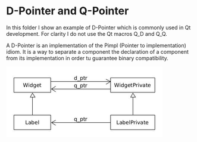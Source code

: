 # D-Pointer and Q-Pointer

In this folder I show an example of D-Pointer which is commonly used in Qt development. For clarity I do not use the Qt macros Q_D and Q_Q.

A D-Pointer is an implementation of the Pimpl (Pointer to implementation) idiom. It is a way to separate a component the declaration of a component from its implementation in order tu guarantee binary compatibility.

![D-Pointer](docs/d-pointer.jpg "D-Pointer")
